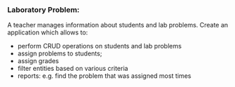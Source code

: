 ### Laboratory Problem: 
A teacher manages information about students and lab problems.
Create an application which allows to:
- perform CRUD operations on students and lab problems
- assign problems to students;
- assign grades
- filter entities based on various criteria
- reports: e.g. find the problem that was assigned most times
